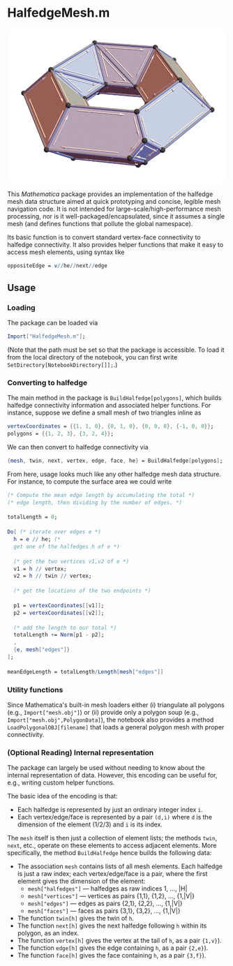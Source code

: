 # HalfedgeMesh.m

![Polyhedral torus with halfedge connectivity](test.png)

This _Mathematica_ package provides an implementation of the halfedge mesh data structure aimed at quick prototyping and concise, legible mesh navigation code.  It is not intended for large-scale/high-performance mesh processing, nor is it well-packaged/encapsulated, since it assumes a single mesh (and defines functions that pollute the global namespace).

Its basic function is to convert standard vertex-face connectivity to halfedge connectivity.  It also provides helper functions that make it easy to access mesh elements, using syntax like

```Mathematica
oppositeEdge = v//he//next//edge
```

## Usage

### Loading

The package can be loaded via

```Mathematica
Import["HalfedgeMesh.m"];
```

(Note that the path must be set so that the package is accessible.  To load it from the local directory of the notebook, you can first write `SetDirectory[NotebookDirectory[]];`.)

### Converting to halfedge

The main method in the package is `BuildHalfedge[polygons]`, which builds halfedge connectivity information and associated helper functions.  For instance, suppose we define a small mesh of two triangles inline as

```Mathematica
vertexCoordinates = {{1, 1, 0}, {0, 1, 0}, {0, 0, 0}, {-1, 0, 0}};
polygons = {{1, 2, 3}, {3, 2, 4}};
```

We can then convert to halfedge connectivity via

```Mathematica
{mesh, twin, next, vertex, edge, face, he} = BuildHalfedge[polygons];
```

From here, usage looks much like any other halfedge mesh data structure.  For instance, to compute the surface area we could write

```Mathematica
(* Compute the mean edge length by accumulating the total *)
(* edge length, then dividing by the number of edges. *)

totalLength = 0;

Do[ (* iterate over edges e *)
  h = e // he; (*
  get one of the halfedges h of e *)

  (* get the two vertices v1,v2 of e *)
  v1 = h // vertex;
  v2 = h // twin // vertex;

  (* get the locations of the two endpoints *)

  p1 = vertexCoordinates[[v1]];
  p2 = vertexCoordinates[[v2]];

  (* add the length to our total *)
  totalLength += Norm[p1 - p2];
  ,
  {e, mesh["edges"]}
];

meanEdgeLength = totalLength/Length[mesh["edges"]]
```

### Utility functions

Since Mathematica's built-in mesh loaders either (i) triangulate all polygons (e.g., `Import["mesh.obj"]`) or (ii) provide only a polygon soup (e.g., `Import["mesh.obj",PolygonData]`), the notebook also provides a method `LoadPolygonalOBJ[filename]` that loads a general polygon mesh with proper connectivity.

### (Optional Reading) Internal representation

The package can largely be used without needing to know about the internal representation of data.  However, this encoding can be useful for, e.g., writing custom helper functions.

The basic idea of the encoding is that:

- Each halfedge is represented by just an ordinary integer index `i`.
- Each vertex/edge/face is represented by a pair `(d,i)` where `d` is the dimension of the element (1/2/3) and `i` is its index.

The `mesh` itself is then just a collection of element lists; the methods `twin`, `next`, etc., operate on these elements to access adjacent elements.  More specifically, the method `BuildHalfedge` hence builds the following data:

- The association `mesh` contains lists of all mesh elements.  Each halfedge is just a raw index; each vertex/edge/face is a pair, where the first element gives the dimension of the element:
   - `mesh["halfedges"]` — halfedges as raw indices 1, …, |H|
   - `mesh["vertices"]` — vertices as pairs {1,1}, {1,2}, …, {1,|V|}
   - `mesh["edges"]` — edges as pairs {2,1}, {2,2}, …, {1,|V|}
   - `mesh["faces"]` — faces as pairs {3,1}, {3,2}, …, {1,|V|}
- The function `twin[h]` gives the twin of `h`.
- The function `next[h]` gives the next halfedge following `h` within its polygon, as an index.
- The function `vertex[h]` gives the vertex at the tail of `h`, as a pair `{1,v}`).
- The function `edge[h]` gives the edge containing `h`, as a pair `{2,e}`).
- The function `face[h]` gives the face containing `h`, as a pair `{3,f}`).

